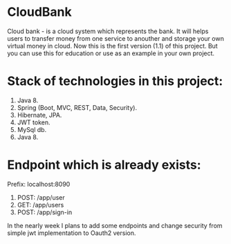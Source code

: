 # CloudBank

Cloud bank - is a cloud system which represents the bank. It will helps users to transfer money from one service to anouther 
and storage your own virtual money in cloud. Now this is the first version (1.1) of this project. But you can use this for
education or use as an example in your own project.

# Stack of technologies in this project:
1. Java 8.
2. Spring (Boot, MVC, REST, Data, Security).
3. Hibernate, JPA.
4. JWT token.
5. MySql db.
6. Java 8.

# Endpoint which is already exists:
Prefix: localhost:8090
1. POST: /app/user
2. GET:  /app/users
3. POST: /app/sign-in

In the nearly week I plans to add some endpoints and change security from simple jwt implementation to Oauth2 version.
